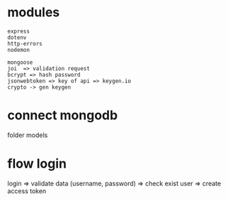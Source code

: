# modules

    express
    dotenv
    http-errors
    nodemon

    mongoose
    joi  => validation request
    bcrypt => hash password
    jsonwebtoken => key of api => keygen.io
    crypto -> gen keygen

# connect mongodb

folder models

# flow login

login => validate data (username, password) => check exist user => create access token
